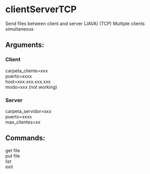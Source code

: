 # clientServerTCP
Send files between client and server (JAVA) (TCP)
Multiple clients simultaneous

## Arguments:  

### Client  
carpeta_cliente=xxx  
puerto=xxxx  
host=xxx.xxx.xxx.xxx  
modo=xxx (not working)  

### Server  
carpeta_servidor=xxx  
puerto=xxxx  
max_clientes=xx  

## Commands:  
get file  
put file  
list  
exit  
